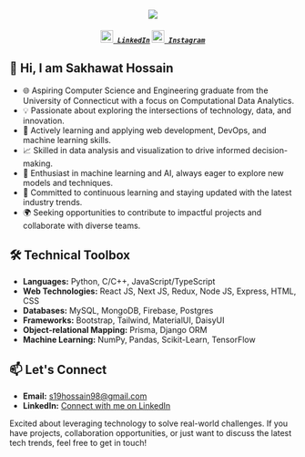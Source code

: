 <h1 align="center">
  <a href="https://git.io/typing-svg">
    <img src="https://readme-typing-svg.herokuapp.com/?lines=Hello,+There!+👋;This+is+...;Sakhawat+Hossain;Nice+to+meet+you!&center=true&size=30">
  </a>
</h1>

<h5 align="center">
  <code><a href="https://www.linkedin.com/in/osmandurdag/" title="LinkedIn Profile"><img width="22" src="images/linkedin.svg"> LinkedIn</a></code>
  <code><a href="https://www.instagram.com/osman__durdag/" title="Instagram Profile"><img width="22" src="images/instagram.svg"> Instagram</a></code>
</h5>

## 👋 Hi, I am Sakhawat Hossain 

- 🌐 Aspiring Computer Science and Engineering graduate from the University of Connecticut with a focus on Computational Data Analytics.
- 💡 Passionate about exploring the intersections of technology, data, and innovation.
- 🚀 Actively learning and applying web development, DevOps, and machine learning skills.
- 📈 Skilled in data analysis and visualization to drive informed decision-making.
- 🤖 Enthusiast in machine learning and AI, always eager to explore new models and techniques.
- 🌟 Committed to continuous learning and staying updated with the latest industry trends.
- 🌍 Seeking opportunities to contribute to impactful projects and collaborate with diverse teams.

## 🛠️ Technical Toolbox
- **Languages:** Python, C/C++, JavaScript/TypeScript
- **Web Technologies:** React JS, Next JS, Redux, Node JS, Express, HTML, CSS
- **Databases:** MySQL, MongoDB, Firebase, Postgres
- **Frameworks:** Bootstrap, Tailwind, MaterialUI, DaisyUI
- **Object-relational Mapping:** Prisma, Django ORM
- **Machine Learning:** NumPy, Pandas, Scikit-Learn, TensorFlow

## 📫 Let's Connect
- **Email:** s19hossain98@gmail.com
- **LinkedIn:** [Connect with me on LinkedIn](https://www.linkedin.com/in/sakhawatChy)

Excited about leveraging technology to solve real-world challenges. If you have projects, collaboration opportunities, or just want to discuss the latest tech trends, feel free to get in touch!


<!---
Sakhawat0pu/Sakhawat0pu is a ✨ special ✨ repository because its `README.md` (this file) appears on your GitHub profile.
You can click the Preview link to take a look at your changes.
--->
